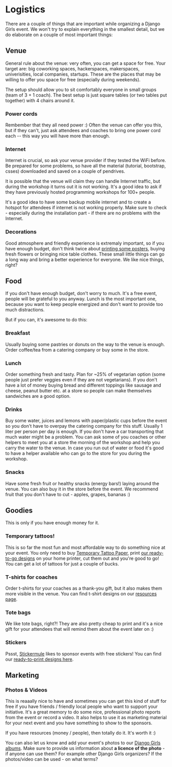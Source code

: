 # Logistics

There are a couple of things that are important while organizing a Django Girls event. We won't try to explain everything in the smallest detail, but we do elaborate on a couple of most important things:

## Venue

General rule about the venue: very often, you can get a space for free. Your target are: big coworking spaces, hackerspaces, makerspaces, univerisities, local companies, startups. These are the places that may be willing to offer you space for free (especially during weekends).

The setup should allow you to sit comfortably everyone in small groups (team of 3 + 1 coach). The best setup is just square tables (or two tables put together) with 4 chairs around it.

### Power cords

Rembember that they all need power :) Often the venue can offer you this, but if they can't, just ask attendees and coaches to bring one power cord each -- this way you will have more than enough.

### Internet

Internet is crucial, so ask your venue provider if they tested the WiFi before. Be prepared for some problems, so have all the material (tutorial, bootstrap, csses) downloaded and saved on a couple of pendrives.

It is possible that the venue will claim they can handle Internet traffic, but during the workshop it turns out it is not working. It's a good idea to ask if they have previously hosted programming workshops for 100+ people. 

It's a good idea to have some backup mobile internet and to create a hotspot for attendees if internet is not working properly. Make sure to check - especially during the installation part - if there are no problems with the Internet.

### Decorations

Good atmosphere and friendly experience is extremaly important, so if you have enough budget, don't think twice about [printing some posters](../resources/README.html), buying fresh flowers or bringing nice table clothes. These small little things can go a long way and bring a better experience for everyone. We like nice things, right?

## Food

If you don't have enough budget, don't worry to much. It's a free event, people will be grateful to you anyway. Lunch is the most important one, because you want to keep people energized and don't want to provide too much distractions.

But if you can, it's awesome to do this:

### Breakfast

Usually buying some pastries or donuts on the way to the venue is enough. Order coffee/tea from a catering company or buy some in the store.

### Lunch

Order something fresh and tasty. Plan for ~25% of vegetarian option (some people just prefer veggies even if they are not vegetarians). If you don't have a lot of money buying bread and different toppings like sausage and cheese, peanut butter etc. at a store so people can make themselves sandwiches are a good option.

### Drinks

Buy some water, juices and lemons with paper/plastic cups before the event so you don't have to overpay the catering company for this stuff. Usually 1 liter per person per day is enough. If you don't have a car transporting that much water might be a problem. You can ask some of you coaches or other helpers to meet you at a store the morning of the workshop and help you carry the water to the venue. In case you run out of water or food it's good to have a helper available who can go to the store for you during the workshop.

### Snacks

Have some fresh fruit or healthy snacks (energy bars!) laying around the venue. You can also buy it in the store before the event. We recommend fruit that you don't have to cut - apples, grapes, bananas :)

## Goodies

This is only if you have enough money for it.

### Temporary tattoos!

This is so far the most fun and most affordable way to do something nice at your event. You only need to buy [Temporary Tattoo Paper](http://www.amazon.com/Silhouette-MEDIA-TATTOO-Temporary-Tattoo-Paper/dp/B0043WJ3OA/), print [our ready-to-go designs](https://github.com/DjangoGirls/resources/tree/master/Design/Tattoos) on your home printer, cut them out and you're good to go! You can get a lot of tattoos for just a couple of bucks.

### T-shirts for coaches

Order t-shirts for your coaches as a thank-you gift, but it also makes them more visible in the venue. You can find t-shirt designs on our [resources page](../resources/README.html).

### Tote bags

We like tote bags, right?! They are also pretty cheap to print and it's a nice gift for your attendees that will remind them about the event later on :)

### Stickers

Pssst, [Stickermule](http://stickermule.com/) likes to sponsor events with free stickers! You can find our [ready-to-print designs here](../resources/README.html).

## Marketing

### Photos & Videos

This is reaaally nice to have and sometimes you can get this kind of stuff for free if you have friends / friendly local people who want to support your initiative. It's a great memory to do some nice, professional photo reports from the event or record a video. It also helps to use it as marketing material for your next event and you have something to show to the sponsors.

If you have resources (money / people), then totally do it. It's worth it :)

You can also let us know and add your event's photos to our [Django Girls albums](https://www.flickr.com/photos/128162583@N08/sets). Make sure to provide us information about __a licence of the photo__ - if anyone can use them? For example other Django Girls organizers? If the photos/video can be used - on what terms?
